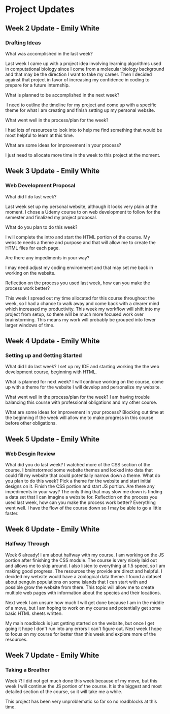 # Project Updates
## Week 2 Update - Emily White
### Drafting Ideas
What was accomplished in the last week?

Last week I came up with a project idea involving learning algorithms used in computational biology since I come from a molecular biology background and that may be the direction I want to take my career. Then I decided against that project in favor of increasing my confidence in coding to prepare for a future internship.

What is planned to be accomplished in the next week?

 I need to outline the timeline for my project and come up with a specific theme for what I am creating and finish setting up my personal website.

What went well in the process/plan for the week?

I had lots of resources to look into to help me find something that would be most helpful to learn at this time.

What are some ideas for improvement in your process?

I just need to allocate more time in the week to this project at the moment.



## Week 3 Update - Emily White
### Web Development Proposal
What did I do last week?

Last week set up my personal website, although it looks very plain at the moment. I chose a Udemy course to on web development to follow for the semester and finalized my project proposal.

What do you plan to do this week?

I will complete the intro and start the HTML portion of the course. My website needs a theme and purpose and that will allow me to create the HTML files for each page.

Are there any impediments in your way?

I may need adjust my coding environment and that may set me back in working on the website.

Reflection on the process you used last week, how can you make the process work better?

This week I spread out my time allocated for this course throughout the week, so I had a chance to walk away and come back with a clearer mind which increased my productivity. This week my workflow will shift into my project from setup, so there will be much more focused work over brainstorming. This means my work will probably be grouped into fewer larger windows of time.



## Week 4 Update - Emily White
### Setting up and Getting Started
What did I do last week?
I set up my IDE and starting working the the web development course, beginning with HTML.

What is planned for next week?
I will continue working on the course, come up with a theme for the website I will develop and personalize my website.

What went well in the process/plan for the week?
I am having trouble balancing this course with professional obligations and my other course.

What are some ideas for improvement in your process?
Blocking out time at the beginning if the week will allow me to make progress in this course before other obligations.



## Week 5 Update - Emily White
### Web Desgin Review
What did you do last week?
I watched more of the CSS section of the course. I brainstormed some website themes and looked into data that could fill my website that could potentially narrow down a theme.
What do you plan to do this week?
Pick a theme for the website and start initial designs on it.
Finish the CSS portion and start JS portion.
Are there any impediments in your way?
The only thing that may slow me down is finding a data set that I can imagine a website for.
Reflection on the process you used last week, how can you make the process work better?
Everything went well. I have the flow of the course down so I may be able to go a little faster.



## Week 6 Update - Emily White
### Halfway Through
Week 6 already! I am about halfway with my course. I am working on the JS portion after finishing the CSS module. The course is very nicely laid out and allows me to skip around. I also listen to everything at 1.5 speed, so I am making good progress. The resources they provide are direct and helpful. I decided my website would have a zoological data theme. I found a dataset about penguin populations on some islands that I can start with and possible grow the website from there. This topic will allow me to create multiple web pages with information about the species and their locations.

Next week I am unsure how much I will get done because I am in the middle of a move, but I am hoping to work on my course and potentially get some basic HTML sheets written.

My main roadblock is just getting started on the website, but once I get going it hope I don't run into any errors I can't figure out. Next week I hope to focus on my course for better than this week and explore more of the resources.



## Week 7 Update - Emily White
### Taking a Breather
Week 7! I did not get much done this week because of my move, but this week I will continue the JS portion of the course. It is the biggest and most detailed section of the course, so it will take me a while.

This project has been very unproblematic so far so no roadblocks at this time.
